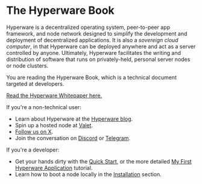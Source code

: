 # The Hyperware Book

Hyperware is a decentralized operating system, peer-to-peer app framework, and node network designed to simplify the development and deployment of decentralized applications.
It is also a _sovereign cloud computer_, in that Hyperware can be deployed anywhere and act as a server controlled by anyone.
Ultimately, Hyperware facilitates the writing and distribution of software that runs on privately-held, personal server nodes or node clusters.

You are reading the Hyperware Book, which is a technical document targeted at developers.

[Read the Hyperware Whitepaper here.](https://whitepaper.hyperware.ai)

If you're a non-technical user:

- Learn about Hyperware at the [Hyperware blog](https://hyperware.ai/blog).
- Spin up a hosted node at [Valet](https://valet.hyperware.ai).
- [Follow us on X](https://x.com/intent/follow?screen_name=hyperware_ai).
- Join the conversation on [Discord](https://discord.com/invite/KaPXX7SFTD) or [Telegram](https://t.me/hyperware_ai).

If you're a developer:

- Get your hands dirty with the [Quick Start](../getting_started/quick_start.md), or the more detailed [My First Hyperware Application](../my_first_app/build_and_deploy_an_app.md) tutorial.
- Learn how to boot a node locally in the [Installation](../getting_started/install.md) section.
